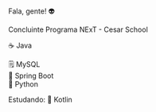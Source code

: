 Fala, gente! 👽

Concluinte Programa NExT - Cesar School<div>
  
☕️ Java<div>
🗒 MySQL<div>
🍃 Spring Boot<div>
🐍 Python<div>
  
Estudando:
📱 Kotlin
  

  
  
  

  

<!--
**tulioalbu/tulioalbu** is a ✨ _special_ ✨ repository because its `README.md` (this file) appears on your GitHub profile.

Here are some ideas to get you started:

- 🔭 I’m currently working on ...
- 🌱 I’m currently learning ...
- 👯 I’m looking to collaborate on ...
- 🤔 I’m looking for help with ...
- 💬 Ask me about ...
- 📫 How to reach me: ...
- 😄 Pronouns: ...
- ⚡ Fun fact: ...
-->
